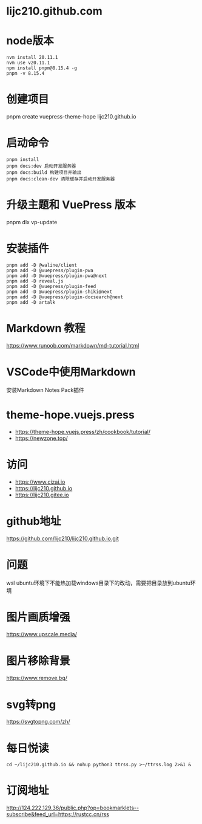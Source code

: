# lijc210.github.com

# node版本

```
nvm install 20.11.1
nvm use v20.11.1
npm install pnpm@8.15.4 -g
pnpm -v 8.15.4
```

# 创建项目

pnpm create vuepress-theme-hope lijc210.github.io

# 启动命令

```
pnpm install
pnpm docs:dev 启动开发服务器
pnpm docs:build 构建项目并输出
pnpm docs:clean-dev 清除缓存并启动开发服务器
```

# 升级主题和 VuePress 版本

pnpm dlx vp-update

# 安装插件

```
pnpm add -D @waline/client
pnpm add -D @vuepress/plugin-pwa
pnpm add -D @vuepress/plugin-pwa@next
pnpm add -D reveal.js
pnpm add -D @vuepress/plugin-feed
pnpm add -D @vuepress/plugin-shiki@next
pnpm add -D @vuepress/plugin-docsearch@next
pnpm add -D artalk
```

# Markdown 教程

https://www.runoob.com/markdown/md-tutorial.html

# VSCode中使用Markdown

安装Markdown Notes Pack插件

# theme-hope.vuejs.press

* https://theme-hope.vuejs.press/zh/cookbook/tutorial/
* https://newzone.top/

# 访问

* https://www.cizai.io
* https://lijc210.github.io
* https://lijc210.gitee.io

# github地址

https://github.com/lijc210/lijc210.github.io.git

# 问题

wsl ubuntu环境下不能热加载windows目录下的改动，需要把目录放到ubuntu环境

# 图片画质增强

https://www.upscale.media/

# 图片移除背景

https://www.remove.bg/

# svg转png

https://svgtopng.com/zh/

# 每日悦读

```
cd ~/lijc210.github.io && nohup python3 ttrss.py >~/ttrss.log 2>&1 &
```

# 订阅地址
http://124.222.129.36/public.php?op=bookmarklets--subscribe&feed_url=https://rustcc.cn/rss




